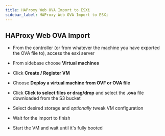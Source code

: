 ```yaml
---
title: HAProxy Web OVA Import to ESXi
sidebar_label: HAProxy Web OVA Import to ESXi
---
```

## HAProxy Web OVA Import

- From the controller (or from whatever the machine you have exported the OVA file to), access the esxi server 

- From sidebase choose **Virtual machines**

- Click **Create / Register VM**

- Choose **Deploy a virtual machine from OVF or  OVA file**

- Click **Click to select files or drag/drop** and select the **.ova** file downloaded from the S3 bucket 

- Select desired storage and *optionally* tweak VM configuration

- Wait for the import to finish

- Start the VM and wait until it's fully booted